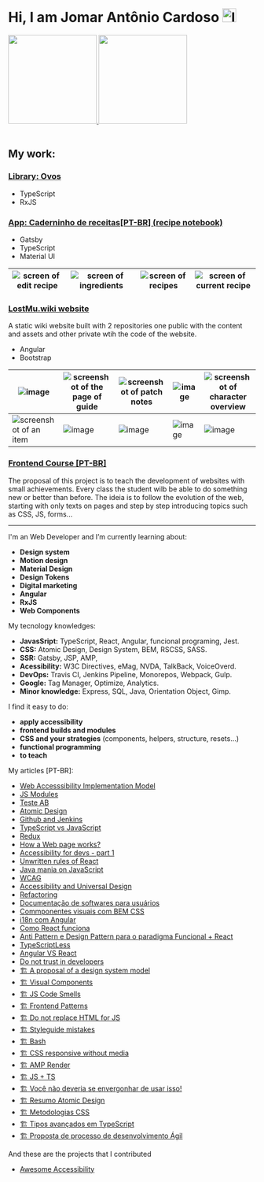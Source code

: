 # Hi, I am Jomar Antônio Cardoso [<img width="28" alt="linkedin" src="https://github.com/jomarcardoso/jomarcardoso/assets/27368585/674c5209-cf94-4b6f-b86b-26a39edd07ca">](https://www.linkedin.com/in/jomar-antonio-cardoso/)




 <div>
  <a href="https://github.com/jomarcardoso">
    <img height="180em" src="https://github-readme-stats.vercel.app/api?username=jomarcardoso&show_icons=true&theme=default&include_all_commits=true&count_private=true"/>
    <img height="180em" src="https://github-readme-stats.vercel.app/api/top-langs/?username=jomarcardoso&layout=compact&langs_count=7&theme=default"/>
  </a>
</div>

<br>

## My work:

### [Library: Ovos](https://github.com/jomarcardoso/ovos)
  - TypeScript
  - RxJS

### [App: Caderninho de receitas[PT-BR] (recipe notebook)](https://github.com/jomarcardoso/caderninho-de-receitas)

- Gatsby
- TypeScript
- Material UI

| ![screen of edit recipe](https://github.com/jomarcardoso/jomarcardoso/assets/27368585/f487ffe2-e54a-43bb-bf44-061e7e6c859c) | ![screen of ingredients](https://user-images.githubusercontent.com/27368585/217540894-c23ed355-2918-405e-b719-b5c79b9bed58.png) | ![screen of recipes](https://user-images.githubusercontent.com/27368585/217540549-5974c04a-bbcd-4895-947c-7ff7b82289ed.png) | ![screen of current recipe](https://user-images.githubusercontent.com/27368585/217540753-bd259231-70d7-4973-93b9-74f7ada93ed3.png) | 
| --- | --- | --- | --- |

### [LostMu.wiki website](https://github.com/jomarcardoso/lost-mu-wiki)

A static wiki website built with 2 repositories one public with the content and assets and other private wtih the code of the website.

- Angular
- Bootstrap

| ![image](https://github.com/jomarcardoso/jomarcardoso/assets/27368585/d8c076c9-d6ac-48fc-967b-7f2e5df8c6dc) | ![screenshot of the page of guide](https://github.com/jomarcardoso/jomarcardoso/assets/27368585/af635b9e-e9a1-406e-83d0-d2504e20de70) | ![screenshot of patch notes](https://github.com/jomarcardoso/jomarcardoso/assets/27368585/d2ce65c3-d622-4daa-aacf-656a365a9a30) | ![image](https://github.com/jomarcardoso/jomarcardoso/assets/27368585/3b9e412a-e518-440f-8f92-897a58b0f252) | ![screenshot of character overview](https://github.com/jomarcardoso/jomarcardoso/assets/27368585/4593e689-8812-4093-a923-7573dc36bc9a) |
| --- | --- | --- | --- | --- |
| ![screenshot of an item](https://github.com/jomarcardoso/jomarcardoso/assets/27368585/c1d7571f-4b8b-4cd5-9934-6ba0af9c164d) | ![image](https://github.com/jomarcardoso/jomarcardoso/assets/27368585/6609be11-2e47-4a56-be91-8f2935c0480b) | ![image](https://github.com/jomarcardoso/jomarcardoso/assets/27368585/55274ed1-8f48-4322-88bf-d3f4ca128c41) | ![image](https://github.com/jomarcardoso/jomarcardoso/assets/27368585/9a1ab00a-4fb8-41da-8be5-66e568840763) | ![image](https://github.com/jomarcardoso/jomarcardoso/assets/27368585/6a2c7fab-5c33-4727-8cd1-f1488f551dc3) |

### [Frontend Course [PT-BR]](https://github.com/jomarcardoso/curso-frontend)

The proposal of this project is to teach the development of websites with small achievements. Every class the student wilb be able to do something new or better than before. The ideia is to follow the evolution of the web, starting with only texts on pages and step by step introducing topics such as CSS, JS, forms...

---

I'm an Web Developer and I’m currently learning about:
 
- **Design system**
- **Motion design**
- **Material Design**
- **Design Tokens**
- **Digital marketing**
- **Angular**
- **RxJS**
- **Web Components**

My tecnology knowledges:

- **JavasSript:** TypeScript, React, Angular, funcional programing, Jest.
- **CSS:** Atomic Design, Design System, BEM, RSCSS, SASS.
- **SSR:** Gatsby, JSP, AMP,
- **Acessibility:** W3C Directives, eMag, NVDA, TalkBack, VoiceOverd.
- **DevOps:** Travis CI, Jenkins Pipeline, Monorepos, Webpack, Gulp.
- **Google:** Tag Manager, Optimize, Analytics.
- **Minor knowledge:** Express, SQL, Java, Orientation Object, Gimp.

I find it easy to do:

- **apply accessibility**
- **frontend builds and modules**
- **CSS and your strategies** (components, helpers, structure, resets...)
- **functional programming**
- **to teach**

My articles [PT-BR]:

- [Web Accesssibility Implementation Model](https://onedrive.live.com/?authkey=%21AAeLShjixe9fz84&cid=00664A182AE91239&id=664A182AE91239%2156186&parId=664A182AE91239%2155844&o=OneUp)
- [JS Modules](https://github.com/jomarcardoso/dojo-jsmodules)
- [Teste AB](https://github.com/jomarcardoso/article-ab-test/blob/main/README.md)
- [Atomic Design](https://github.com/jomarcardoso/dojo-AtomicDesign)
- [Github and Jenkins](https://github.com/jomarcardoso/dojo-GitHubAndJenkins)
- [TypeScript vs JavaScript](https://github.com/jomarcardoso/dojo-typescript-vs-javascript)
- [Redux](https://github.com/jomarcardoso/dojo-Redux)
- [How a Web page works?](https://github.com/jomarcardoso/dojo-PaginaWeb)
- [Accessibility for devs - part 1](https://github.com/jomarcardoso/dojo-accessibility-vs-dev)
- [Unwritten rules of React](https://github.com/jomarcardoso/dojo-react-rules)
- [Java mania on JavaScript](https://github.com/jomarcardoso/dojo-JavaOnJavascript)
- [WCAG](https://github.com/jomarcardoso/article-diretrizes-de-acessibilidade-wcag)
- [Accessibility and Universal Design](https://github.com/jomarcardoso/accessibility-and-universal-design)
- [Refactoring](https://github.com/jomarcardoso/dojo-refactoring)
- [Documentação de softwares para usuários](https://github.com/jomarcardoso/dojo-userDocumentations)
- [Commponentes visuais com BEM CSS](https://github.com/jomarcardoso/dojo-css-components)
- [i18n com Angular](https://github.com/jomarcardoso/angular-locale)
- [Como React funciona](https://github.com/jomarcardoso/quickly-how-react-works)
- [Anti Pattern e Design Pattern para o paradigma Funcional + React](https://github.com/jomarcardoso/anti-pattern-and-functional-design-patterns)
- [TypeScriptLess](https://github.com/jomarcardoso/dojo-typeScriptLess)
- [Angular VS React](https://github.com/jomarcardoso/angular-vs-react)
- [Do not trust in developers](https://github.com/jomarcardoso/dojo-escapeFromHelpOnJS)
- [🏗️ A proposal of a design system model](https://github.com/jomarcardoso/design-system-model)
- [🏗️ Visual Components](https://github.com/jomarcardoso/visual-components)
- [🏗️ JS Code Smells](https://github.com/jomarcardoso/dojo-CodeSmellJS)
- [🏗️ Frontend Patterns](https://github.com/jomarcardoso/dojo-FrontendPatterns)
- [🏗️ Do not replace HTML for JS](https://github.com/jomarcardoso/dojo-JavascriptLess)
- [🏗️ Styleguide mistakes](https://github.com/jomarcardoso/dojo-StyleguideMistakes)
- [🏗️ Bash](https://github.com/jomarcardoso/dojo-bash)
- [🏗️ CSS responsive without media](https://github.com/jomarcardoso/dojo-ResponsiveWithNoMedia)
- [🏗️ AMP Render](https://github.com/jomarcardoso/dojo-AmpRender)
- [🏗️ JS + TS](https://github.com/jomarcardoso/typeScriptLess)
- [🏗️ Você não deveria se envergonhar de usar isso!](https://github.com/jomarcardoso/you-shouldn-t-be-ashamed-for-using-this/blob/main/README.md)
- [🏗️ Resumo Atomic Design](https://github.com/jomarcardoso/atomic-design-summary/blob/main/README.md)
- [🏗️ Metodologias CSS](https://github.com/jomarcardoso/css-metologogies/blob/main/README.md)
- [🏗️ Tipos avançados em TypeScript](https://github.com/jomarcardoso/advanced-types-typescript/blob/main/README.md)
- [🏗️ Proposta de processo de desenvolvimento Ágil](https://github.com/jomarcardoso/article-dev-process)

And these are the projects that I contributed

- [Awesome Accessibility](https://github.com/brunopulis/awesome-a11y)

<!--
**jomarcardoso/jomarcardoso** is a ✨ _special_ ✨ repository because its `README.md` (this file) appears on your GitHub profile.

Here are some ideas to get you started:

- 🌱 I’m currently learning about ...
- 🔭 I’m currently working on ...
- 👯 I’m looking to collaborate on ...
- 🤔 I’m looking for help with ...
- 💬 Ask me about ...
- 📫 How to reach me: ...
- 😄 Pronouns: ...
- ⚡ Fun fact: ...
-->
